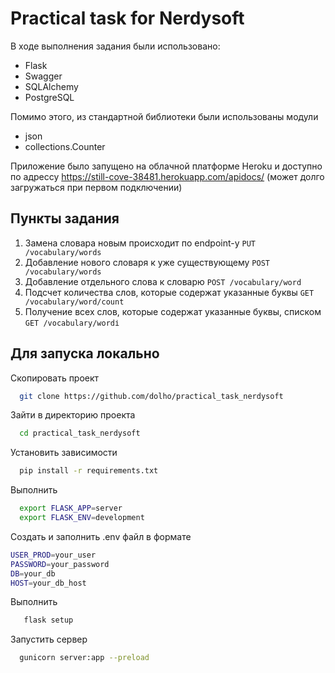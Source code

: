
# Practical task for Nerdysoft

В ходе выполнения задания были использовано: 
- Flask
- Swagger 
- SQLAlchemy
- PostgreSQL

Помимо этого, из стандартной библиотеки были использованы модули
 - json 
 - collections.Counter
 
 Приложение было запущено на облачной платформе Heroku и 
доступно по адрессу https://still-cove-38481.herokuapp.com/apidocs/
(может долго загружаться при первом подключении)

## Пункты задания
1) Замена словара новым происходит по endpoint-у
```PUT /vocabulary/words  ```
2) Добавление нового словаря к уже существующему 
```POST /vocabulary/words  ```
3) Добавление отдельного слова к словарю 
```POST /vocabulary/word  ```
4) Подсчет количества слов, которые содержат указанные буквы
```GET /vocabulary/word/count  ```
5) Получение всех слов, которые содержат указанные буквы, списком
```GET /vocabulary/wordі  ```
## Для запуска локально

Скопировать проект 

```bash
  git clone https://github.com/dolho/practical_task_nerdysoft
```

Зайти в директорию проекта

```bash
  cd practical_task_nerdysoft
```

Установить зависимости

```bash
  pip install -r requirements.txt

```

Выполнить

```bash
  export FLASK_APP=server
  export FLASK_ENV=development
```
Создать и заполнить .env файл в формате
```bash
USER_PROD=your_user
PASSWORD=your_password
DB=your_db
HOST=your_db_host
```

Выполнить 
```bash
   flask setup
```


Запустить сервер

```bash
  gunicorn server:app --preload
```

